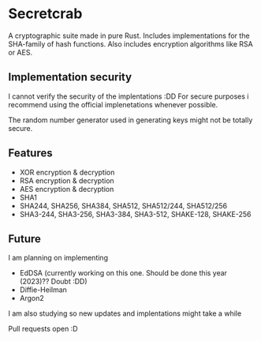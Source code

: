 # Secretcrab

A cryptographic suite made in pure Rust. Includes implementations for the SHA-family of hash functions.
Also includes encryption algorithms like RSA or AES.

## Implementation security

I cannot verify the security of the implentations :DD For secure purposes i recommend using the official implenetations whenever possible.

The random number generator used in generating keys might not be totally secure.

## Features

- XOR encryption & decryption
- RSA encryption & decryption
- AES encryption & decryption
- SHA1
- SHA244, SHA256, SHA384, SHA512, SHA512/244, SHA512/256
- SHA3-244, SHA3-256, SHA3-384, SHA3-512, SHAKE-128, SHAKE-256

## Future

I am planning on implementing

- EdDSA (currently working on this one. Should be done this year (2023)?? Doubt :DD)
- Diffie-Heilman
- Argon2

I am also studying so new updates and implentations might take a while

Pull requests open :D
